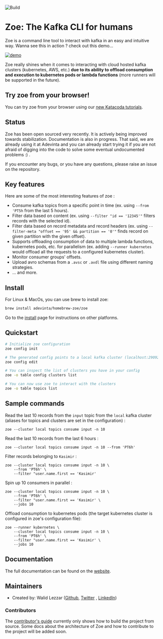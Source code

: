 ![Build](https://github.com/adevinta/zoe/workflows/Build%20test/badge.svg)

# Zoe: The Kafka CLI for humans

Zoe is a command line tool to interact with kafka in an easy and intuitive way. Wanna see this in action ? check out
this demo...

[![demo](https://asciinema.org/a/vSDNcUUaMMBkWxCSDD8u3s0No.svg)](https://asciinema.org/a/vSDNcUUaMMBkWxCSDD8u3s0No?speed=2.5&rows=35)

Zoe really shines when it comes to interacting with cloud hosted kafka clusters (kubernetes, AWS, etc.) **due to its
ability to offload consumption and execution to kubernetes pods or lambda functions** (more runners will be supported in
the future).

## Try zoe from your browser!

You can try zoe from your browser using our [new Katacoda tutorials](https://www.katacoda.com/wlezzar/courses/zoe).

## Status

Zoe has been open sourced very recently. It is actively being improved towards stabilization. Documentation is also in
progress. That said, we are already using it at Adevinta and you can already start trying it if you are not afraid of
digging into the code to solve some eventual undocumented problems :) .

If you encounter any bugs, or you have any questions, please raise an issue on the repository.

## Key features

Here are some of the most interesting features of zoe :

- Consume kafka topics from a specific point in time (ex. using `--from 'PT5h` from the last 5 hours).
- Filter data based on content (ex. using `--filter "id == '12345'"` filters records with the selected id).
- Filter data based on record metadata and record headers (ex.
  using `--filter-meta "offset == '95' && partition == '0'"` finds record on given partition with the given offset).
- Supports offloading consumption of data to multiple lambda functions, kubernetes pods, etc. for parallelism (ex.
  adding `--runner kubernetes` would offload all the requests to a configured kubernetes cluster).
- Monitor consumer groups' offsets.
- Upload avro schemas from a `.avsc` or `.avdl` file using different naming strategies.
- ... and more.

## Install

For Linux & MacOs, you can use brew to install zoe:

```bash
brew install adevinta/homebrew-zoe/zoe
```

Go to the [install](docs/install/overview.md) page for instructions on other platforms.

## Quickstart

```bash
# Initialize zoe configuration
zoe config init

# The generated config points to a local kafka cluster (localhost:29092). You can edit it using the following command
zoe config edit

# You can inspect the list of clusters you have in your config
zoe -o table config clusters list

# You can now use zoe to interact with the clusters
zoe -o table topics list
```

## Sample commands

Read the last 10 records from the `input` topic from the `local` kafka cluster (aliases for topics and clusters are set
in the configuration) :

```
zoe --cluster local topics consume input -n 10 
```

Read the last 10 records from the last 6 hours :

```
zoe --cluster local topics consume input -n 10 --from 'PT6h'
```

Filter records belonging to `Kasimir` :

```
zoe --cluster local topics consume input -n 10 \
    --from 'PT6h' \
    --filter "user.name.first == 'Kasimir'
```

Spin up 10 consumers in parallel :

```
zoe --cluster local topics consume input -n 10 \
    --from 'PT6h' \
    --filter "user.name.first == 'Kasimir' \
    --jobs 10
```

Offload consumption to kubernetes pods (the target kubernetes cluster is configured in zoe's configuration file):

```
zoe --runner kubernetes \
    --cluster local topics consume input -n 10 \
    --from 'PT6h' \
    --filter "user.name.first == 'Kasimir' \
    --jobs 10
```

## Documentation

The full documentation can be found on the [website](https://adevinta.github.io/zoe).

## Maintainers

- Created by: Walid Lezzar ([Github](https://github.com/wlezzar), [Twitter](https://twitter.com/walezz)
  , [LinkedIn](https://www.linkedin.com/in/walid-lezzar/))

### Contributors

The [contributor's guide](docs/contributing/README.md) currently only shows how to build the project from source. Some
docs about the architecture of Zoe and how to contribute to the project will be added soon. 
